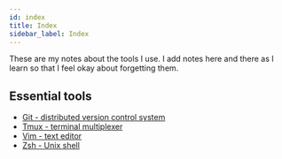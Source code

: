 ```yaml
---
id: index
title: Index
sidebar_label: Index
---
```


These are my notes about the tools I use. I add notes here and there as I learn so that I feel okay about forgetting them.

## Essential tools

- [Git - distributed version control system](git.md)
- [Tmux - terminal multiplexer](tmux.md)
- [Vim - text editor](vim.md)
- [Zsh - Unix shell](zsh.md)

